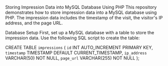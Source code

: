 Storing Impression Data into MySQL Database Using PHP
This repository demonstrates how to store impression data into a MySQL database using PHP. The impression data includes the timestamp of the visit, the visitor's IP address, and the page URL.

Database Setup
First, set up a MySQL database with a table to store the impression data. Use the following SQL script to create the table:

CREATE TABLE `impressions` (
    `id` INT AUTO_INCREMENT PRIMARY KEY,
    `timestamp` TIMESTAMP DEFAULT CURRENT_TIMESTAMP,
    `ip_address` VARCHAR(50) NOT NULL,
    `page_url` VARCHAR(255) NOT NULL
);

